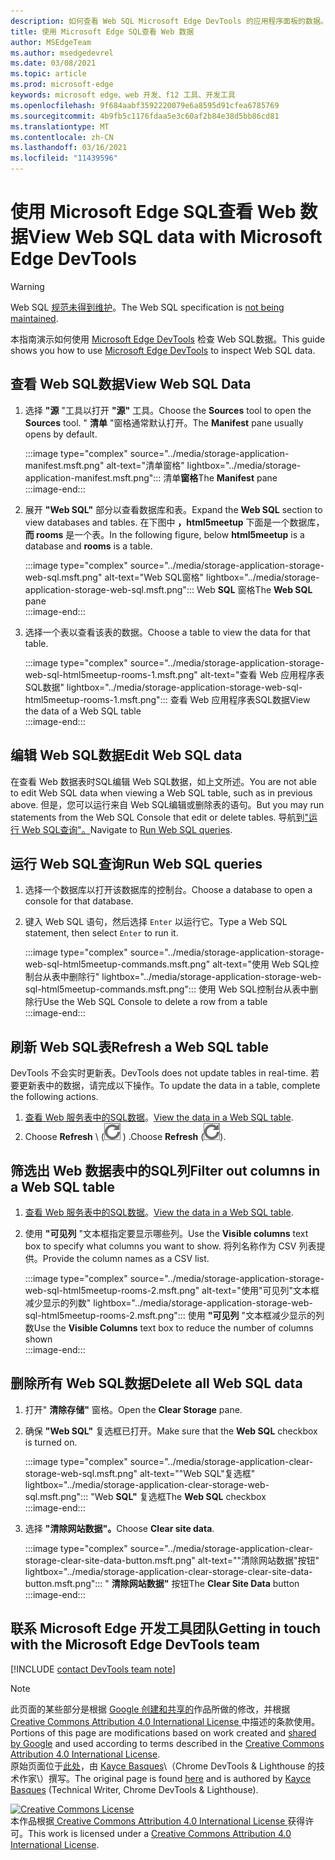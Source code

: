 ```yaml
---
description: 如何查看 Web SQL Microsoft Edge DevTools 的应用程序面板的数据。
title: 使用 Microsoft Edge SQL查看 Web 数据
author: MSEdgeTeam
ms.author: msedgedevrel
ms.date: 03/08/2021
ms.topic: article
ms.prod: microsoft-edge
keywords: microsoft edge、web 开发、f12 工具、开发工具
ms.openlocfilehash: 9f684aabf3592220079e6a8595d91cfea6785769
ms.sourcegitcommit: 4b9fb5c1176fdaa5e3c60af2b84e38d5bb86cd81
ms.translationtype: MT
ms.contentlocale: zh-CN
ms.lasthandoff: 03/16/2021
ms.locfileid: "11439596"
---
```

<!-- Copyright Kayce Basques 

   Licensed under the Apache License, Version 2.0 (the "License");
   you may not use this file except in compliance with the License.
   You may obtain a copy of the License at

       https://www.apache.org/licenses/LICENSE-2.0

   Unless required by applicable law or agreed to in writing, software
   distributed under the License is distributed on an "AS IS" BASIS,
   WITHOUT WARRANTIES OR CONDITIONS OF ANY KIND, either express or implied.
   See the License for the specific language governing permissions and
   limitations under the License.  -->

# <a name="view-web-sql-data-with-microsoft-edge-devtools"></a><span data-ttu-id="261b1-104">使用 Microsoft Edge SQL查看 Web 数据</span><span class="sxs-lookup"><span data-stu-id="261b1-104">View Web SQL data with Microsoft Edge DevTools</span></span>  

> [!WARNING]
> <span data-ttu-id="261b1-105">Web SQL [规范未得到维护][W3CWebSQLStatus]。</span><span class="sxs-lookup"><span data-stu-id="261b1-105">The Web SQL specification is [not being maintained][W3CWebSQLStatus].</span></span>  

<span data-ttu-id="261b1-106">本指南演示如何使用 [Microsoft Edge DevTools][MicrosoftEdgeDevTools] 检查 Web SQL数据。</span><span class="sxs-lookup"><span data-stu-id="261b1-106">This guide shows you how to use [Microsoft Edge DevTools][MicrosoftEdgeDevTools] to inspect Web SQL data.</span></span>  

## <a name="view-web-sql-data"></a><span data-ttu-id="261b1-107">查看 Web SQL数据</span><span class="sxs-lookup"><span data-stu-id="261b1-107">View Web SQL Data</span></span>  

1.  <span data-ttu-id="261b1-108">选择 **"源** "工具以打开 **"源"** 工具。</span><span class="sxs-lookup"><span data-stu-id="261b1-108">Choose the **Sources** tool to open the **Sources** tool.</span></span>  <span data-ttu-id="261b1-109">" **清单** "窗格通常默认打开。</span><span class="sxs-lookup"><span data-stu-id="261b1-109">The **Manifest** pane usually opens by default.</span></span>  
    
    :::image type="complex" source="../media/storage-application-manifest.msft.png" alt-text="清单窗格" lightbox="../media/storage-application-manifest.msft.png":::
       <span data-ttu-id="261b1-111">清单**窗格**</span><span class="sxs-lookup"><span data-stu-id="261b1-111">The **Manifest** pane</span></span>  
    :::image-end:::  
    
1.  <span data-ttu-id="261b1-112">展开 **"Web SQL"** 部分以查看数据库和表。</span><span class="sxs-lookup"><span data-stu-id="261b1-112">Expand the **Web SQL** section to view databases and tables.</span></span>  <span data-ttu-id="261b1-113">在下图中 **，html5meetup** 下面是一个数据库， **而 rooms** 是一个表。</span><span class="sxs-lookup"><span data-stu-id="261b1-113">In the following figure, below **html5meetup** is a database and **rooms** is a table.</span></span>  
    
    :::image type="complex" source="../media/storage-application-storage-web-sql.msft.png" alt-text="Web SQL窗格" lightbox="../media/storage-application-storage-web-sql.msft.png":::
       <span data-ttu-id="261b1-115">Web **SQL** 窗格</span><span class="sxs-lookup"><span data-stu-id="261b1-115">The **Web SQL** pane</span></span>  
    :::image-end:::  
    
1.  <span data-ttu-id="261b1-116">选择一个表以查看该表的数据。</span><span class="sxs-lookup"><span data-stu-id="261b1-116">Choose a table to view the data for that table.</span></span>  
    
    :::image type="complex" source="../media/storage-application-storage-web-sql-html5meetup-rooms-1.msft.png" alt-text="查看 Web 应用程序表SQL数据" lightbox="../media/storage-application-storage-web-sql-html5meetup-rooms-1.msft.png":::
       <span data-ttu-id="261b1-118">查看 Web 应用程序表SQL数据</span><span class="sxs-lookup"><span data-stu-id="261b1-118">View the data of a Web SQL table</span></span>  
    :::image-end:::  
    
## <a name="edit-web-sql-data"></a><span data-ttu-id="261b1-119">编辑 Web SQL数据</span><span class="sxs-lookup"><span data-stu-id="261b1-119">Edit Web SQL data</span></span>  

<span data-ttu-id="261b1-120">在查看 Web 数据表时SQL编辑 Web SQL数据，如上文所述。</span><span class="sxs-lookup"><span data-stu-id="261b1-120">You are not able to edit Web SQL data when viewing a Web SQL table, such as in previous above.</span></span>  <span data-ttu-id="261b1-121">但是，您可以运行来自 Web SQL编辑或删除表的语句。</span><span class="sxs-lookup"><span data-stu-id="261b1-121">But you may run statements from the Web SQL Console that edit or delete tables.</span></span>  <span data-ttu-id="261b1-122">导航到["运行 Web SQL查询"。](#run-web-sql-queries)</span><span class="sxs-lookup"><span data-stu-id="261b1-122">Navigate to [Run Web SQL queries](#run-web-sql-queries).</span></span>  

## <a name="run-web-sql-queries"></a><span data-ttu-id="261b1-123">运行 Web SQL查询</span><span class="sxs-lookup"><span data-stu-id="261b1-123">Run Web SQL queries</span></span>  

1.  <span data-ttu-id="261b1-124">选择一个数据库以打开该数据库的控制台。</span><span class="sxs-lookup"><span data-stu-id="261b1-124">Choose a database to open a console for that database.</span></span>  
1.  <span data-ttu-id="261b1-125">键入 Web SQL 语句，然后选择 `Enter` 以运行它。</span><span class="sxs-lookup"><span data-stu-id="261b1-125">Type a Web SQL statement, then select `Enter` to run it.</span></span>  
    
    :::image type="complex" source="../media/storage-application-storage-web-sql-html5meetup-commands.msft.png" alt-text="使用 Web SQL控制台从表中删除行" lightbox="../media/storage-application-storage-web-sql-html5meetup-commands.msft.png":::
       <span data-ttu-id="261b1-127">使用 Web SQL控制台从表中删除行</span><span class="sxs-lookup"><span data-stu-id="261b1-127">Use the Web SQL Console to delete a row from a table</span></span>  
    :::image-end:::  
    
## <a name="refresh-a-web-sql-table"></a><span data-ttu-id="261b1-128">刷新 Web SQL表</span><span class="sxs-lookup"><span data-stu-id="261b1-128">Refresh a Web SQL table</span></span>  

<span data-ttu-id="261b1-129">DevTools 不会实时更新表。</span><span class="sxs-lookup"><span data-stu-id="261b1-129">DevTools does not update tables in real-time.</span></span>  <span data-ttu-id="261b1-130">若要更新表中的数据，请完成以下操作。</span><span class="sxs-lookup"><span data-stu-id="261b1-130">To update the data in a table, complete the following actions.</span></span>  

1.  <span data-ttu-id="261b1-131">[查看 Web 服务表中的SQL数据](#view-web-sql-data)。</span><span class="sxs-lookup"><span data-stu-id="261b1-131">[View the data in a Web SQL table](#view-web-sql-data).</span></span>  
1.  <span data-ttu-id="261b1-132">Choose **Refresh** \ (![ Refresh ](../media/refresh-icon.msft.png) \) .</span><span class="sxs-lookup"><span data-stu-id="261b1-132">Choose **Refresh** \(![Refresh](../media/refresh-icon.msft.png)\).</span></span>  
    
## <a name="filter-out-columns-in-a-web-sql-table"></a><span data-ttu-id="261b1-133">筛选出 Web 数据表中的SQL列</span><span class="sxs-lookup"><span data-stu-id="261b1-133">Filter out columns in a Web SQL table</span></span>  

1.  <span data-ttu-id="261b1-134">[查看 Web 服务表中的SQL数据](#view-web-sql-data)。</span><span class="sxs-lookup"><span data-stu-id="261b1-134">[View the data in a Web SQL table](#view-web-sql-data).</span></span>  
1.  <span data-ttu-id="261b1-135">使用 **"可见列** "文本框指定要显示哪些列。</span><span class="sxs-lookup"><span data-stu-id="261b1-135">Use the **Visible columns** text box to specify what columns you want to show.</span></span>  <span data-ttu-id="261b1-136">将列名称作为 CSV 列表提供。</span><span class="sxs-lookup"><span data-stu-id="261b1-136">Provide the column names as a CSV list.</span></span>  
    
    :::image type="complex" source="../media/storage-application-storage-web-sql-html5meetup-rooms-2.msft.png" alt-text="使用"可见列"文本框减少显示的列数" lightbox="../media/storage-application-storage-web-sql-html5meetup-rooms-2.msft.png":::
       <span data-ttu-id="261b1-138">使用 **"可见列** "文本框减少显示的列数</span><span class="sxs-lookup"><span data-stu-id="261b1-138">Use the **Visible Columns** text box to reduce the number of columns shown</span></span>  
    :::image-end:::  
    
## <a name="delete-all-web-sql-data"></a><span data-ttu-id="261b1-139">删除所有 Web SQL数据</span><span class="sxs-lookup"><span data-stu-id="261b1-139">Delete all Web SQL data</span></span>  

1.  <span data-ttu-id="261b1-140">打开" **清除存储"** 窗格。</span><span class="sxs-lookup"><span data-stu-id="261b1-140">Open the **Clear Storage** pane.</span></span>  
1.  <span data-ttu-id="261b1-141">确保 **"Web SQL"** 复选框已打开。</span><span class="sxs-lookup"><span data-stu-id="261b1-141">Make sure that the **Web SQL** checkbox is turned on.</span></span>  
    
    :::image type="complex" source="../media/storage-application-clear-storage-web-sql.msft.png" alt-text=""Web SQL"复选框" lightbox="../media/storage-application-clear-storage-web-sql.msft.png":::
       <span data-ttu-id="261b1-143">"Web **SQL"** 复选框</span><span class="sxs-lookup"><span data-stu-id="261b1-143">The **Web SQL** checkbox</span></span>  
    :::image-end:::  
    
1.  <span data-ttu-id="261b1-144">选择 **"清除网站数据"。**</span><span class="sxs-lookup"><span data-stu-id="261b1-144">Choose **Clear site data**.</span></span>  
    
    :::image type="complex" source="../media/storage-application-clear-storage-clear-site-data-button.msft.png" alt-text=""清除网站数据"按钮" lightbox="../media/storage-application-clear-storage-clear-site-data-button.msft.png":::
       <span data-ttu-id="261b1-146">" **清除网站数据"** 按钮</span><span class="sxs-lookup"><span data-stu-id="261b1-146">The **Clear Site Data** button</span></span>  
    :::image-end:::  
    
## <a name="getting-in-touch-with-the-microsoft-edge-devtools-team"></a><span data-ttu-id="261b1-147">联系 Microsoft Edge 开发工具团队</span><span class="sxs-lookup"><span data-stu-id="261b1-147">Getting in touch with the Microsoft Edge DevTools team</span></span>  

[!INCLUDE [contact DevTools team note](../includes/contact-devtools-team-note.md)]  

<!-- links -->  

[MicrosoftEdgeDevTools]: ../../devtools-guide-chromium/index.md "Microsoft Edge (Chromium) 开发人员工具 | Microsoft 文档"  

[W3CWebSQLStatus]: https://w3.org/TR/webdatabase/#status-of-this-document "Web SQL数据库|W3C"  

> [!NOTE]
> <span data-ttu-id="261b1-150">此页面的某些部分是根据 [Google 创建和共享的][GoogleSitePolicies]作品所做的修改，并根据[ Creative Commons Attribution 4.0 International License ][CCA4IL]中描述的条款使用。</span><span class="sxs-lookup"><span data-stu-id="261b1-150">Portions of this page are modifications based on work created and [shared by Google][GoogleSitePolicies] and used according to terms described in the [Creative Commons Attribution 4.0 International License][CCA4IL].</span></span>  
> <span data-ttu-id="261b1-151">原始页面位于[此处](https://developers.google.com/web/tools/chrome-devtools/storage/websql)，由 [Kayce Basques][KayceBasques]\（Chrome DevTools \& Lighthouse 的技术作家\）撰写。</span><span class="sxs-lookup"><span data-stu-id="261b1-151">The original page is found [here](https://developers.google.com/web/tools/chrome-devtools/storage/websql) and is authored by [Kayce Basques][KayceBasques] \(Technical Writer, Chrome DevTools \& Lighthouse\).</span></span>  

[![Creative Commons License][CCby4Image]][CCA4IL]  
<span data-ttu-id="261b1-153">本作品根据[ Creative Commons Attribution 4.0 International License ][CCA4IL]获得许可。</span><span class="sxs-lookup"><span data-stu-id="261b1-153">This work is licensed under a [Creative Commons Attribution 4.0 International License][CCA4IL].</span></span>  

[CCA4IL]: https://creativecommons.org/licenses/by/4.0  
[CCby4Image]: https://i.creativecommons.org/l/by/4.0/88x31.png  
[GoogleSitePolicies]: https://developers.google.com/terms/site-policies  
[KayceBasques]: https://developers.google.com/web/resources/contributors/kaycebasques  
